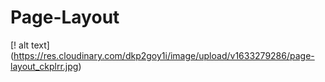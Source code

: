 # Page-Layout

[! alt text] (https://res.cloudinary.com/dkp2goy1i/image/upload/v1633279286/page-layout_ckplrr.jpg)
